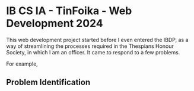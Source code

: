 # IB CS IA - TinFoika - Web Development 2024

  This web development project started before I even entered the IBDP, as a way of streamlining the processes required in the Thespians Honour Society, in which I am an officer. It came to respond to a few problems.

  For example,

## Problem Identification
